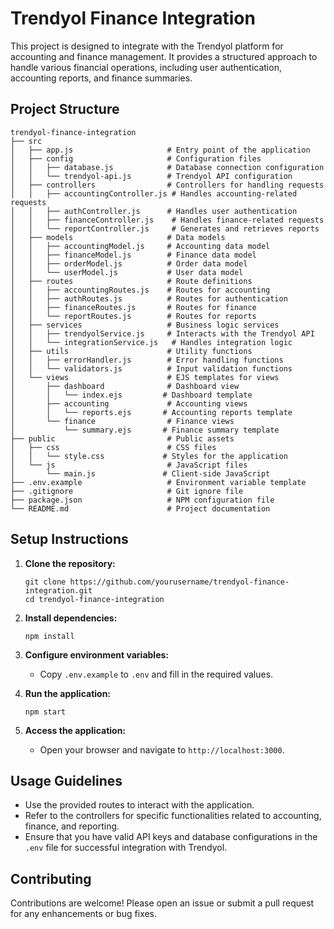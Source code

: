 # Trendyol Finance Integration

This project is designed to integrate with the Trendyol platform for accounting and finance management. It provides a structured approach to handle various financial operations, including user authentication, accounting reports, and finance summaries.

## Project Structure

```
trendyol-finance-integration
├── src
│   ├── app.js                     # Entry point of the application
│   ├── config                     # Configuration files
│   │   ├── database.js            # Database connection configuration
│   │   └── trendyol-api.js        # Trendyol API configuration
│   ├── controllers                # Controllers for handling requests
│   │   ├── accountingController.js # Handles accounting-related requests
│   │   ├── authController.js      # Handles user authentication
│   │   ├── financeController.js    # Handles finance-related requests
│   │   └── reportController.js     # Generates and retrieves reports
│   ├── models                     # Data models
│   │   ├── accountingModel.js     # Accounting data model
│   │   ├── financeModel.js        # Finance data model
│   │   ├── orderModel.js          # Order data model
│   │   └── userModel.js           # User data model
│   ├── routes                     # Route definitions
│   │   ├── accountingRoutes.js    # Routes for accounting
│   │   ├── authRoutes.js          # Routes for authentication
│   │   ├── financeRoutes.js       # Routes for finance
│   │   └── reportRoutes.js        # Routes for reports
│   ├── services                   # Business logic services
│   │   ├── trendyolService.js     # Interacts with the Trendyol API
│   │   └── integrationService.js   # Handles integration logic
│   ├── utils                      # Utility functions
│   │   ├── errorHandler.js        # Error handling functions
│   │   └── validators.js          # Input validation functions
│   └── views                      # EJS templates for views
│       ├── dashboard              # Dashboard view
│       │   └── index.ejs         # Dashboard template
│       ├── accounting             # Accounting views
│       │   └── reports.ejs       # Accounting reports template
│       └── finance                # Finance views
│           └── summary.ejs       # Finance summary template
├── public                         # Public assets
│   ├── css                        # CSS files
│   │   └── style.css             # Styles for the application
│   └── js                         # JavaScript files
│       └── main.js               # Client-side JavaScript
├── .env.example                   # Environment variable template
├── .gitignore                     # Git ignore file
├── package.json                   # NPM configuration file
└── README.md                      # Project documentation
```

## Setup Instructions

1. **Clone the repository:**
   ```
   git clone https://github.com/yourusername/trendyol-finance-integration.git
   cd trendyol-finance-integration
   ```

2. **Install dependencies:**
   ```
   npm install
   ```

3. **Configure environment variables:**
   - Copy `.env.example` to `.env` and fill in the required values.

4. **Run the application:**
   ```
   npm start
   ```

5. **Access the application:**
   - Open your browser and navigate to `http://localhost:3000`.

## Usage Guidelines

- Use the provided routes to interact with the application.
- Refer to the controllers for specific functionalities related to accounting, finance, and reporting.
- Ensure that you have valid API keys and database configurations in the `.env` file for successful integration with Trendyol.

## Contributing

Contributions are welcome! Please open an issue or submit a pull request for any enhancements or bug fixes.